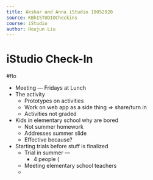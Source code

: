 ```yaml
---
title: Akshar and Anna iStudio 10052020
source: KBhISTUDIOCheckins
course: iStudio
author: Houjun Liu
---
```


# iStudio Check-In

#flo

* Meeting — Fridays at Lunch
* The activity
	* Prototypes on activities
	* Work on web app as a side thing => share/turn in
	* Activities not graded
* Kids in elementary school why are bored
	* Not summer homework
	* Addresses summer slide
	* Effective because?
* Starting trials before stuff is finalized
	* Trial in summer — 
		* 4 people (
	* Meeting elementary school teachers
	*   
